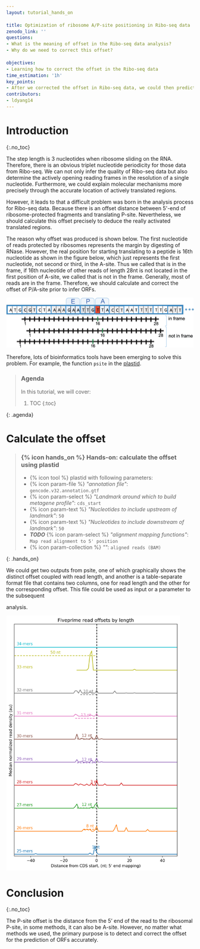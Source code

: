 ```yaml
---
layout: tutorial_hands_on

title: Optimization of ribosome A/P-site positioning in Ribo-seq data
zenodo_link: ''
questions:
- What is the meaning of offset in the Ribo-seq data analysis?
- Why do we need to correct this offset?

objectives:
- Learning how to correct the offset in the Ribo-seq data
time_estimation: '1h'
key_points:
- After we corrected the offset in Ribo-seq data, we could then predict ORFs accurately.
contributors:
- ldyang14
---
```



# Introduction
{:.no_toc}

<!-- This is a comment. -->

The step length is 3 nucleotides when ribosome sliding on the RNA. Therefore, there is an obvious triplet nucleotide periodicity for those data from Ribo-seq. We can not only infer the quality of Ribo-seq data but also determine the actively opening reading frames in the resolution of a single nucleotide. Furthermore, we could explain molecular mechanisms more precisely through the accurate location of actively translated regions. 

However, it leads to that a difficult problem was born in the analysis process for Ribo-seq data. Because there is an offset distance between 5'-end of ribosome-protected fragments and translating P-site. Nevertheless, we should calculate this offset precisely to deduce the really activated translated regions.

The reason why offset was produced is shown below. The first nucleotide of reads protected by ribosomes represents the margin by digesting of RNase. However, the real position for starting translating to a peptide is 16th nucleotide as shown in the figure below, which just represents the first nucleotide, not second or third, in the A-site. Thus we called that is in the frame, if 16th nucleotide of other reads of length 28nt is not located in the first position of A-site, we called that is not in the frame. Generally, most of reads are in the frame. Therefore, we should calculate and correct the offset of P/A-site prior to infer ORFs.

 ![Offset of Asite](../../images/optimization-of-PAsite/A-site.png "Offset of Asite cited from ({% cite liu2016prediction %})")

Therefore, lots of bioinformatics tools have been emerging to solve this problem. For example, the function `psite` in the [plastid](https://plastid.readthedocs.io/en/latest/index.html).

> ### Agenda
>
> In this tutorial, we will cover:
>
> 1. TOC
> {:toc}
>
{: .agenda}

# Calculate the offset

>### {% icon hands_on %} Hands-on: calculate the offset using plastid
>
>- {% icon tool %} plastid with following parameters:
>  - {% icon param-file %} *"annotation file"*: `gencode.v32.annotation.gtf` 
>  - {% icon param-select %} *"Landmark around which to build metagene profile"*: `cds_start` 
>  - {% icon param-text %} *"Nucleotides to include upstream of landmark"*: `50` 
>  - {% icon param-text %} *"Nucleotides to include downstream of landmark"*: `50` 
>  - ***TODO*** {% icon param-select %} *"alignment mapping functions"*: `Map read alignment to 5' position` 
>  - {% icon param-collection %} *""*: `aligned reads (BAM)` 
>
{: .hands_on}

We could get two outputs from psite, one of which graphically shows the distinct offset coupled with read length, and another is a table-separate format file that contains two columns,  one for read length and the other for the corresponding offset. This file could be used as input or a parameter to the subsequent 

analysis.



<img src="../../images/optimization-of-PAsite/RPF_WT_1_p_offsets.png" alt="Offset of P-site" title="Offset of P-site" style="zoom: 67%;" />

# Conclusion

{:.no_toc}

The P-site offset is the distance from the 5’ end of the read to the ribosomal P-site, in some methods, it can also be A-site. However, no matter what methods we used, the primary purpose is to detect and correct the offset for the prediction of ORFs accurately. 





